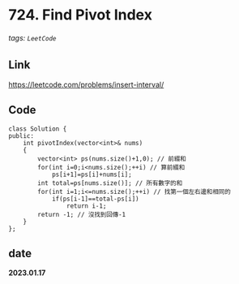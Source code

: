 # 724. Find Pivot Index
###### tags: `LeetCode`
## **Link**
https://leetcode.com/problems/insert-interval/

## **Code**
```cpp=
class Solution {
public:
    int pivotIndex(vector<int>& nums) 
    {
        vector<int> ps(nums.size()+1,0); // 前綴和
        for(int i=0;i<nums.size();++i) // 算前綴和
            ps[i+1]=ps[i]+nums[i];
        int total=ps[nums.size()]; // 所有數字的和
        for(int i=1;i<=nums.size();++i) // 找第一個左右邊和相同的
            if(ps[i-1]==total-ps[i])
                return i-1;
        return -1; // 沒找到回傳-1
    }
};
```
## date
**2023.01.17**
